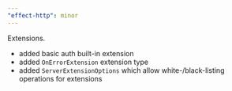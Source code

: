 ```yaml
---
"effect-http": minor
---
```


Extensions.

- added basic auth built-in extension
- added `OnErrorExtension` extension type
- added `ServerExtensionOptions` which allow white-/black-listing 
  operations for extensions

